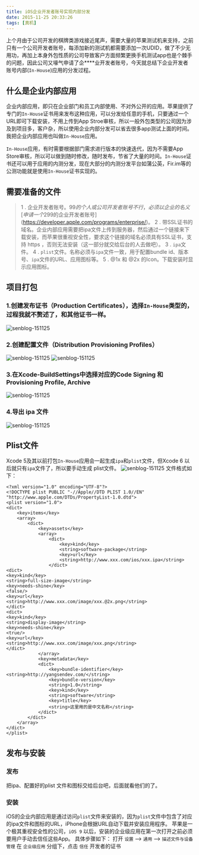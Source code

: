 ```yaml
---
title: iOS企业开发者账号实现内部分发
date: 2015-11-25 20:33:26    
tags: [真机] 
---
```

上个月由于公司开发的棋牌类游戏接近尾声，需要大量的苹果测试机来支持，之前只有一个公司开发者账号，每添加新的测试机都需要添加一次UDID，做了不少无用功，再加上本身外包性质的公司导致客户方面频繁更换手机测试app也是个棘手的问题，因此公司又壕气申请了企****业开发者账号，今天就总结下企业开发者账号内部(`In-House`)应用的分发过程。<!-- more -->

## 什么是企业内部应用
企业内部应用，即只在企业部门和员工内部使用、不对外公开的应用。苹果提供了专门的`In-House`证书用来发布这种应用，可以分发给任意的手机，只要通过一个URL即可下载安装，不用上传到App Stroe审核，所以一般外包类型的公司因为涉及到项目多，客户杂，所以使用企业内部分发可以省去很多app测试上面的时间。我把企业内部应用也叫做`In-House`应用。

`In-House`应用，有时需要根据部门需求进行版本的快速迭代，因为不需要App Store审核，所以可以做到随时修改，随时发布，节省了大量的时间。`In-House`证书还可以用于应用的内测分发，现在大部分的内测分发平台如蒲公英，Fir.im等的公测功能就是使用`In-House`证书实现的。

## 需要准备的文件
>1 . 企业开发者账号。99$的个人或公司开发者账号不行，必须以企业的名义[申请一个299$的企业开发者账号](https://developer.apple.com/programs/enterprise/)。
>2 . 带SSL证书的域名。企业内部应用需要把ipa文件上传到服务器，然后通过一个链接来下载安装，而苹果很重视安全性，要求这个链接的域名必须具有SSL证书，支持 https ，否则无法安装（这一部分就交给后台的人去做吧）。
>3 . `ipa`文件。
>4 . `plist`文件。名称必须与`ipa`文件一致，用于配置bundle id、版本号、`ipa`文件的URL、应用图标等。
>5 . @1x 和 @2x 的Icon。下载安装时显示应用图标。

## 项目打包
### 1.创建发布证书（Production Certificates），选择`In-House`类型的，过程我就不赘述了，和其他证书一样。
![senblog-151125](http://oh6pxgkf2.bkt.clouddn.com/senblog-151125-0.jpg)

### 2.创建配置文件（**Distribution Provisioning Profiles**）
![senblog-151125](http://oh6pxgkf2.bkt.clouddn.com/senblog-151125-1.jpg)
![senblog-151125](http://oh6pxgkf2.bkt.clouddn.com/senblog-151125-2.jpg)

### 3.在Xcode-BuildSettings中选择对应的Code Signing 和 Provisioning Profile, Archive
![senblog-151125](http://oh6pxgkf2.bkt.clouddn.com/senblog-151125-4.png)

### 4.导出 ipa 文件
![senblog-151125](http://oh6pxgkf2.bkt.clouddn.com/senblog-151125-3.jpg)

## Plist文件
Xcode 5及其以前打包`In-House`应用会一起生成`ipa`和`plist`文件，但Xcode 6 以后就只有`ipa`文件了，所以要手动生成 plist文件。
![senblog-151125](http://oh6pxgkf2.bkt.clouddn.com/senblog-151125-5.png)
文件格式如下：
``` objc
<?xml version="1.0" encoding="UTF-8"?>
<!DOCTYPE plist PUBLIC "-//Apple//DTD PLIST 1.0//EN" "http://www.apple.com/DTDs/PropertyList-1.0.dtd">
<plist version="1.0">
<dict>
    <key>items</key>
    <array>
        <dict>
            <key>assets</key>
            <array>
                <dict>
                    <key>kind</key>
                    <string>software-package</string>
                    <key>url</key>
                    <string>http://www.xxx.com/ios/xxx.ipa</string>
                </dict>
<dict>
<key>kind</key>
<string>full-size-image</string>
<key>needs-shine</key>
<false/>
<key>url</key>
<string>http://www.xxx.com/image/xxx.@2x.png</string>
</dict>
<dict>
<key>kind</key>
<string>display-image</string>
<key>needs-shine</key>
<true/>
<key>url</key>
<string>http://www.xxx.com/image/xxx.png</string>
</dict>
            </array>
            <key>metadata</key>
            <dict>
                <key>bundle-identifier</key>
<string>http://yangsendev.com/</string>
                <key>bundle-version</key>
                <string>1.0</string>
                <key>kind</key>
                <string>software</string>
                <key>title</key>
                <string>这里用的是中文名称</string>
            </dict>
        </dict>
    </array>
</dict>
</plist>
```


## 发布与安装
### 发布
把ipa、配置好的plist 文件和图标交给后台吧，后面就看他们的了。
### 安装
iOS的企业内部应用是通过访问`plist`文件来安装的，因为`plist`文件中包含了对应的ipa文件和图标的URL，iPhone会根据URL自动下载并安装应用程序。
苹果是一个极其重视安全性的公司，`iOS 9` 以后，安装的企业级应用在第一次打开之前必须要用户手动去信任这些App。
具体步骤如下：
打开 `设置` --> `通用` --> `描述文件与设备管理`
在 `企业级应用` 分组下，点击 `信任` 开发者的证书

